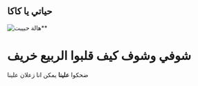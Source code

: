## حياتي يا كاكا
![هالة حبيبت](https://jpuri.github.io/react-draft-wysiwyg/c9203522b9cb8ed7ec319eb07e8731b1.svg)**
# شوفي وشوف كيف قلبوا الربيع خريف
ضحكوا **علينا** يمكن انا زعلان علينا
